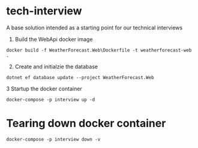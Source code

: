 # tech-interview
A base solution intended as a starting point for our technical interviews

1. Build the WebApi docker image
```
docker build -f WeatherForecast.Web\Dockerfile -t weatherforecast-web .
```

2. Create and initialzie the database
```
dotnet ef database update --project WeatherForecast.Web
```

3 Startup the docker container
```
docker-compose -p interview up -d
```

# Tearing down docker container
```
docker-compose -p interview down -v
```
